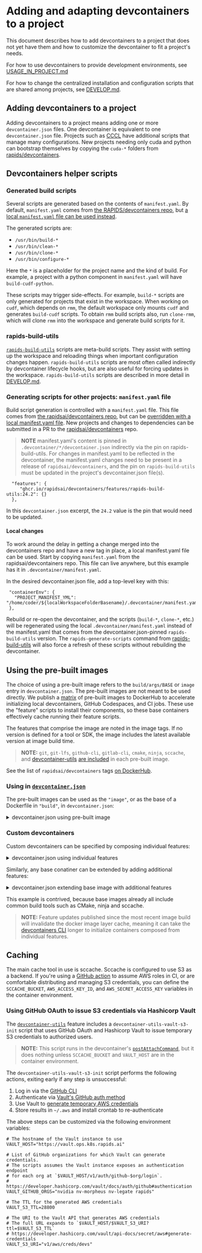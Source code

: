 # Adding and adapting devcontainers to a project

This document describes how to add devcontainers to a project that does not yet
have them and how to customize the devcontainer to fit a project's
needs.

For how to use devcontainers to provide development environments, see
[USAGE_IN_PROJECT.md](./USAGE_IN_PROJECT.md)

For how to change the centralized installation and configuration scripts that
are shared among projects, see [DEVELOP.md](./DEVELOP.md).

## Adding devcontainers to a project

Adding devcontainers to a project means adding one or more `devcontainer.json`
files. One devcontainer is equivalent to one `devcontainer.json` file. Projects
such as [CCCL](https://github.com/NVIDIA/cccl/blob/main/.devcontainer/README.md)
have additional scripts that manage many configurations. New projects needing
only cuda and python can bootstrap themselves by copying the `cuda-*` folders
from [rapids/devcontainers](./.devcontainer).

## Devcontainers helper scripts

### Generated build scripts

Several scripts are generated based on the contents of `manifest.yaml`. By
default, `manifest.yaml` comes from [the RAPIDS/devcontainers
repo](./features/src/rapids-build-utils/opt/rapids-build-utils/manifest.yaml),
but [a local `manifest.yaml` file can be used instead](#generating-scripts-for-other-projects-manifestyaml-file).

The generated scripts are:
* `/usr/bin/build-*`
* `/usr/bin/clean-*`
* `/usr/bin/clone-*`
* `/usr/bin/configure-*`

Here the `*` is a placeholder for the project name and the kind of
build. For example, a project with a python component in `manifest.yaml`
will have `build-cudf-python`.

These scripts may trigger side-effects. For example, `build-*` scripts are only
generated for projects that exist in the workspace. When working on `cudf`,
which depends on `rmm`, the default workspace only mounts `cudf` and generates
`build-cudf` scripts. To obtain `rmm` build scripts also, run `clone-rmm`,
which will clone `rmm` into the workspace and generate build scripts for it.

### rapids-build-utils

[`rapids-build-utils`](./features/src/rapids-build-utils/opt/rapids-build-utils/bin)
scripts are meta-build scripts. They assist with setting up the workspace and
reloading things when important configuration changes happen.
`rapids-build-utils` scripts are most often called indirectly by devcontainer
lifecycle hooks, but are also useful for forcing updates in the workspace.
`rapids-build-utils` scripts are described in more detail in
[DEVELOP.md](./DEVELOP.md#rapids-build-utils).

### Generating scripts for other projects: `manifest.yaml` file

Build script generation is controlled with a `manifest.yaml` file. This file
comes from [the rapidsai/devcontainers
repo](./features/src/rapids-build-utils/opt/rapids-build-utils/manifest.yaml),
but can be [overridden with a local manifest.yaml file](#local-changes).  New
projects and changes to dependencies can be submitted in a PR to the
[rapidsai/devcontainers](https://github.com/rapidsai/devcontainers) repo.

> **NOTE** manifest.yaml's content is pinned in
`.devcontainer/*/devcontainer.json` indirectly via the pin on rapids-build-utils.
For changes in manifest.yaml to be reflected in the devcontainer, the manifest.yaml
changes need to be present in a release of `rapidsai/devcontainers`, and the pin
on `rapids-build-utils` must be updated in the project's devcontainer.json file(s).

```
  "features": {
     "ghcr.io/rapidsai/devcontainers/features/rapids-build-utils:24.2": {}
  },
```

In this `devcontainer.json` excerpt, the `24.2` value is the pin that would need
to be updated.

#### Local changes

To work around the delay in getting a change merged into the devcontainers repo
and have a new tag in place, a local manifest.yaml file can be used. Start by
copying `manifest.yaml` from the rapidsai/devcontainers repo.  This file can
live anywhere, but this example has it in `.devcontainer/manifest.yaml`.

In the desired devcontainer.json file, add a top-level key with this:

```
 "containerEnv": {
   "PROJECT_MANIFEST_YML": "/home/coder/${localWorkspaceFolderBasename}/.devcontainer/manifest.yaml"
 },
```

Rebuild or re-open the devcontainer, and the scripts (`build-*`, `clone-*`,
etc.) will be regenerated using the local `.devcontainer/manifest.yaml` instead
of the manifest.yaml that comes from the devcontainer.json-pinned
`rapids-build-utils` version.   The `rapids-generate-scripts` command from
[rapids-build-utils](./features/src/rapids-build-utils/opt/rapids-build-utils/bin)
will also force a refresh of these scripts without rebuilding the devcontainer.

## Using the pre-built images

The choice of using a pre-built image refers to the `build/args/BASE` or `image`
entry in `devcontainer.json`. The pre-built images are not meant to be used
directly. We publish a [matrix](matrix.yml) of pre-built images to DockerHub to
accelerate initializing local devcontainers, GitHub Codespaces, and CI jobs.
These use the "feature" scripts to install their components, so these base
containers effectively cache running their feature scripts.

The features that comprise the image are noted in the image tags. If no version
is defined for a tool or SDK, the image includes the latest available version at
image build time.

> **NOTE:** `git`, `git-lfs`, `github-cli`, `gitlab-cli`, `cmake`, `ninja`, `sccache`, and [devcontainer-utils](./features/src/utils) [are included](image/.devcontainer/devcontainer.json#L12-L33) in each pre-built image.

See the list of `rapidsai/devcontainers` tags [on DockerHub](https://hub.docker.com/r/rapidsai/devcontainers/tags).

### Using in [`devcontainer.json`](https://containers.dev/implementors/json_reference/#image-specific)

The pre-built images can be used as the `"image"`, or as the base of a Dockerfile in `"build"`, in `devcontainer.json`:

<details><summary>devcontainer.json using pre-built image</summary><pre>{<br/>  "image": "rapidsai/devcontainers:24.06-cpp-llvm16-cuda12.0-nvhpc23.5-ubuntu22.04",<br/>  "hostRequirements": { "gpu": true },<br/>  "workspaceFolder": "/home/coder/${localWorkspaceFolderBasename}",<br/>  "workspaceMount": "source=${localWorkspaceFolder},target=/home/coder/${localWorkspaceFolderBasename},type=bind"<br/>}</pre></details>

### Custom devcontainers

Custom devcontainers can be specified by composing individual features:

<details><summary>devcontainer.json using individual features</summary><pre>{<br/>  "image": "ubuntu:22.04",<br/>  "features": {<br/>    "ghcr.io/rapidsai/devcontainers/features/cmake:24.6": {},<br/>    "ghcr.io/rapidsai/devcontainers/features/ninja:24.6": {},<br/>    "ghcr.io/rapidsai/devcontainers/features/sccache:24.6": {<br/>      "version": "0.5.4"<br/>    }<br/>  },<br/>  "overrideFeatureInstallOrder": [<br/>    "ghcr.io/rapidsai/devcontainers/features/cmake",<br/>    "ghcr.io/rapidsai/devcontainers/features/ninja",<br/>    "ghcr.io/rapidsai/devcontainers/features/sccache"<br/>  ],<br/>  "workspaceFolder": "/home/coder/${localWorkspaceFolderBasename}",<br/>  "workspaceMount": "source=${localWorkspaceFolder},target=/home/coder/${localWorkspaceFolderBasename},type=bind"<br/>}</pre></details>

Similarly, any base conatiner can be extended by adding additional features:

<details><summary>devcontainer.json extending base image with additional features</summary><pre>{<br/>  "rapidsai/devcontainers:24.06-cpp-llvm16-cuda12.0-nvhpc23.5-ubuntu22.04",<br/>  "features": {<br/>    "ghcr.io/rapidsai/devcontainers/features/cmake:24.02": {},<br/>    "ghcr.io/rapidsai/devcontainers/features/ninja:24.02": {},<br/>    "ghcr.io/rapidsai/devcontainers/features/sccache:24.02": {<br/>      "version": "0.5.4"<br/>    }<br/>  },<br/>  "overrideFeatureInstallOrder": [<br/>    "ghcr.io/rapidsai/devcontainers/features/cmake",<br/>    "ghcr.io/rapidsai/devcontainers/features/ninja",<br/>    "ghcr.io/rapidsai/devcontainers/features/sccache"<br/>  ],<br/>  "workspaceFolder": "/home/coder/${localWorkspaceFolderBasename}",<br/>  "workspaceMount": "source=${localWorkspaceFolder},target=/home/coder/${localWorkspaceFolderBasename},type=bind"<br/>}</pre></details>

This example is contrived, because base images already all include common build tools such as CMake, ninja and sccache.


> **NOTE:** Feature updates published since the most recent image build will
invalidate the docker image layer cache, meaning it can take the [devcontainers
CLI](https://github.com/devcontainers/cli) longer to initialize containers
composed from individual features.

## Caching

The main cache tool in use is sccache. Sccache is configured to use S3 as a
backend. If you're using a [GitHub
action](https://github.com/aws-actions/configure-aws-credentials) to assume AWS
roles in CI, or are comfortable distributing and managing S3 credentials, you
can define the `SCCACHE_BUCKET`, `AWS_ACCESS_KEY_ID`, and
`AWS_SECRET_ACCESS_KEY` variables in the container environment.

### Using GitHub OAuth to issue S3 credentials via Hashicorp Vault

The [`devcontainer-utils`](features/src/utils/) feature includes a `devcontainer-utils-vault-s3-init` script that uses GitHub OAuth and Hashicorp Vault to issue temporary S3 credentials to authorized users.

> **NOTE:** This script runs in the devcontainer's [`postAttachCommand`](https://containers.dev/implementors/json_reference/#lifecycle-scripts), but it does nothing unless `SCCACHE_BUCKET` and `VAULT_HOST` are in the container environment.

The `devcontainer-utils-vault-s3-init` script performs the following actions, exiting early if any step is unsuccessful:

1. Log in via the [GitHub CLI](https://cli.github.com/)
2. Authenticate via [Vault's GitHub auth method](https://developer.hashicorp.com/vault/docs/auth/github#authentication)
3. Use Vault to [generate temporary AWS credentials](https://developer.hashicorp.com/vault/api-docs/secret/aws#generate-credentials)
4. Store results in `~/.aws` and install crontab to re-authenticate

The above steps can be customized via the following environment variables:
```
# The hostname of the Vault instance to use
VAULT_HOST="https://vault.ops.k8s.rapids.ai"

# List of GitHub organizations for which Vault can generate credentials.
# The scripts assumes the Vault instance exposes an authentication endpoint
# for each org at `$VAULT_HOST/v1/auth/github-$org/login`.
# https://developer.hashicorp.com/vault/docs/auth/github#authentication
VAULT_GITHUB_ORGS="nvidia nv-morpheus nv-legate rapids"

# The TTL for the generated AWS credentials
VAULT_S3_TTL=28800

# The URI to the Vault API that generates AWS credentials
# The full URL expands to `$VAULT_HOST/$VAULT_S3_URI?ttl=$VAULT_S3_TTL`
# https://developer.hashicorp.com/vault/api-docs/secret/aws#generate-credentials
VAULT_S3_URI="v1/aws/creds/devs"
```
